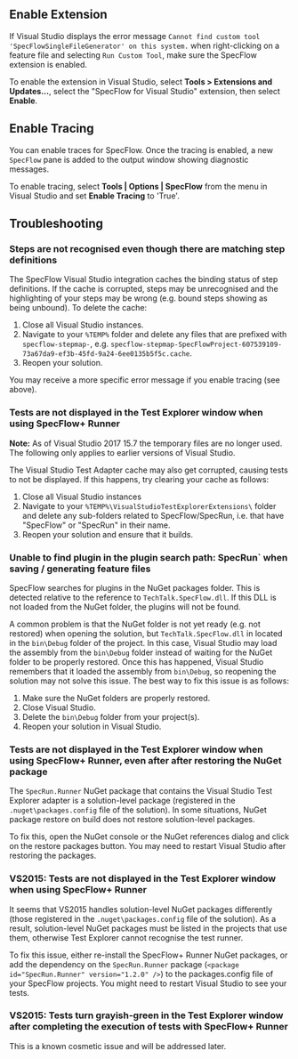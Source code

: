 ## Enable Extension  

If Visual Studio displays the error message `Cannot find custom tool 'SpecFlowSingleFileGenerator' on this system.` when right-clicking on a feature file and selecting `Run Custom Tool`, make sure the SpecFlow extension is enabled.

To enable the extension in Visual Studio, select **Tools > Extensions and Updates...**, select the "SpecFlow for Visual Studio" extension, then select **Enable**.

## Enable Tracing

You can enable traces for SpecFlow. Once the tracing is enabled, a new `SpecFlow` pane is added to the output window showing diagnostic messages. 

To enable tracing, select **Tools | Options | SpecFlow** from the menu in Visual Studio and set **Enable Tracing** to 'True'. 

## Troubleshooting

### Steps are not recognised even though there are matching step definitions
  
The SpecFlow Visual Studio integration caches the binding status of step definitions. If the cache is corrupted, steps may be unrecognised and the highlighting of your steps may be wrong (e.g. bound steps showing as being unbound). To delete the cache:

1. Close all Visual Studio instances.
2. Navigate to your `%TEMP%` folder and delete any files that are prefixed with `specflow-stepmap-`, e.g. `specflow-stepmap-SpecFlowProject-607539109-73a67da9-ef3b-45fd-9a24-6ee0135b5f5c.cache`.
3. Reopen your solution.

You may receive a more specific error message if you enable tracing (see above).

### Tests are not displayed in the Test Explorer window when using SpecFlow+ Runner 
**Note:** As of Visual Studio 2017 15.7 the temporary files are no longer used. The following only applies to earlier versions of Visual Studio.

The Visual Studio Test Adapter cache may also get corrupted, causing tests to not be displayed. If this happens, try clearing your cache as follows:

1. Close all Visual Studio instances
2. Navigate to your `%TEMP%\VisualStudioTestExplorerExtensions\` folder and delete any sub-folders related to SpecFlow/SpecRun, i.e. that have "SpecFlow" or "SpecRun" in their name.
3. Reopen your solution and ensure that it builds.

### Unable to find plugin in the plugin search path: SpecRun` when saving / generating feature files

SpecFlow searches for plugins in the NuGet packages folder. This is detected relative to the reference to `TechTalk.SpecFlow.dll`. If this DLL is not loaded from the NuGet folder, the plugins will not be found. 

A common problem is that the NuGet folder is not yet ready (e.g. not restored) when opening the solution, but `TechTalk.SpecFlow.dll` in located in the `bin\Debug` folder of the project. In this case, Visual Studio may load the assembly from the `bin\Debug` folder instead of waiting for the NuGet folder to be properly restored. Once this has happened, Visual Studio remembers that it loaded the assembly from `bin\Debug`, so reopening the solution may not solve this issue. The best way to fix this issue is as follows:

1. Make sure the NuGet folders are properly restored.
2. Close Visual Studio.
3. Delete the `bin\Debug` folder from your project(s).
4. Reopen your solution in Visual Studio.

### Tests are not displayed in the Test Explorer window when using SpecFlow+ Runner, even after after restoring the NuGet package

The `SpecRun.Runner` NuGet package that contains the Visual Studio Test Explorer adapter is a solution-level package (registered in the `.nuget\packages.config` file of the solution). In some situations, NuGet package restore on build does not restore solution-level packages. 
   
To fix this, open the NuGet console or the NuGet references dialog and click on the restore packages button. You may need to restart Visual Studio after restoring the packages.

### VS2015: Tests are not displayed in the Test Explorer window when using SpecFlow+ Runner

It seems that VS2015 handles solution-level NuGet packages differently (those registered in the `.nuget\packages.config` file of the solution). As a result, solution-level NuGet packages must be listed in the projects that use them, otherwise Test Explorer cannot recognise the test runner.

To fix this issue, either re-install the SpecFlow+ Runner NuGet packages, or add the dependency on the `SpecRun.Runner` package (`<package id="SpecRun.Runner" version="1.2.0" />`) to the packages.config file of your SpecFlow projects. You might need to restart Visual Studio to see your tests.

### VS2015: Tests turn grayish-green in the Test Explorer window after completing the execution of tests with SpecFlow+ Runner

This is a known cosmetic issue and will be addressed later.